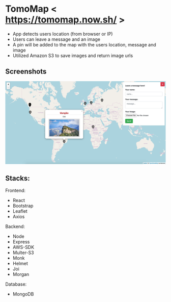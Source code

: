 # TomoMap < https://tomomap.now.sh/ >

* App detects users location (from browser or IP)
* Users can leave a message and an image
* A pin will be added to the map with the users location, message and image
* Utilized Amazon S3 to save images and return image urls

## Screenshots

!["tomomap"](https://github.com/yanlinchengrui/tomomap/blob/master/docs/tomomap.png)

## Stacks:

Frontend: 
- React
- Bootstrap
- Leaflet
- Axios

Backend: 
- Node
- Express
- AWS-SDK
- Multer-S3
- Monk
- Helmet
- Joi
- Morgan

Database:
- MongoDB